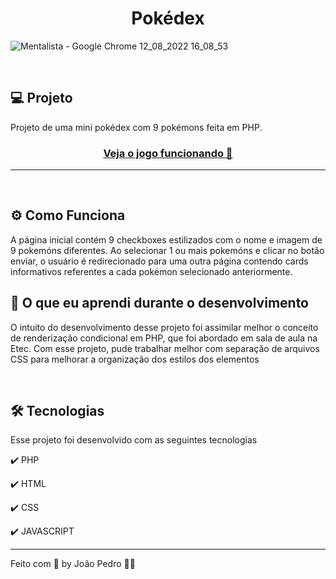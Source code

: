 <h1 align="center">
  Pokédex
</h1>

![Mentalista - Google Chrome 12_08_2022 16_08_53](https://user-images.githubusercontent.com/93893533/184433131-1b38ad76-1587-4f7f-9610-7054e69c859a.png)


<br />

## 💻 Projeto

Projeto de uma mini pokédex com 9 pokémons feita em PHP.

 <h3 align="center"><a target="_blank" href="https://mentalist-php.herokuapp.com/">Veja o jogo funcionando 👀</a></h3>

<hr>
<br>


## ⚙️ Como Funciona
A página inicial contém 9 checkboxes estilizados com o nome e imagem de 9 pokemóns diferentes. Ao selecionar 1 ou mais pokemóns e clicar no botão enviar, o usuário é redirecionado para uma outra página contendo cards informativos referentes a cada pokémon selecionado anteriormente.
<br>


## 📖 O que eu aprendi durante o desenvolvimento
O intuito do desenvolvimento desse projeto foi assimilar melhor o conceito de renderização condicional em PHP, que foi abordado em sala de aula na Etec. Com esse projeto, pude trabalhar melhor com separação de arquivos CSS para melhorar a organização dos estilos dos elementos 

<br>


## 🛠️ Tecnologias
Esse projeto foi desenvolvido com as seguintes tecnologias

✔️ PHP

✔️ HTML

✔️ CSS

✔️ JAVASCRIPT

---

Feito com 💜 by João Pedro 👋🏻